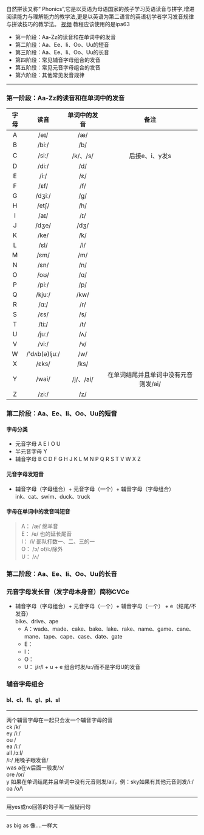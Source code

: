 自然拼读又称“ Phonics”,它是以英语为母语国家的孩子学习英语读音与拼字,增进阅读能力与理解能力的教学法,更是以英语为第二语言的英语初学者学习发音规律与拼读技巧的教学法。
[视频](https://www.bilibili.com/video/BV14G4y1X7Fv?p=1)
教程应该使用的是ipa63

- 第一阶段：Aa-Zz的读音和在单词中的发音
- 第二阶段：Aa、Ee、Ii、Oo、Uu的短音
- 第三阶段：Aa、Ee、Ii、Oo、Uu的长音
- 第四阶段：常见辅音字母组合的发音
- 第五阶段：常见元音字母组合的发音
- 第六阶段：其他常见发音规律

---

### 第一阶段：Aa-Zz的读音和在单词中的发音

| 字母 | 读音 | 单词中的发音 | 备注 |
| :-----: | :----: | :----: | :----: |
| A | /eɪ/ | /æ/ |
| B | /bi:/ | /b/ |
| C | /si:/ | /k/、/s/ |后接e、i、y发s|
| D | /di:/ | /d/ |
| E | /i:/ | /ɛ/ |
| F | /ɛf/ | /f/ |
| G | /dʒiː/ | /g/ |
| H | /etʃ/ | /h/ |
| I | /aɪ/ | /ɪ/ |
| J | /dʒe/ | /dʒ/ |
| K | /ke/ | /k/ |
| L | /ɛl/ | /l/ |
| M | /ɛm/ | /m/ |
| N | /ɛn/ | /n/ |
| O | /oʊ/ | /ɑ/ |
| P | /pi:/ | /p/ |
| Q | /kjuː/ | /kw/ |
| R | /ɑ:/ | /r/ |
| S | /ɛs/ | /s/ |
| T | /ti:/ | /t/ |
| U | /juː/ | /ʌ/ |
| V | /vi:/ | /v/ |
| W | /'dʌb(ə)ljuː/ | /w/ |
| X | /ɛks/ | /ks/ |
| Y | /wai/ | /j/、/ai/ | 在单词结尾并且单词中没有元音则发/ai/ |
| Z | /zi:/ | /z/|

### 第二阶段：Aa、Ee、Ii、Oo、Uu的短音
#### 字母分类
- 元音字母 A E I O U
- 半元音字母 Y
- 辅音字母 B C D F G H J K L M N P Q R S T V W X Z

#### 元音字母发短音
- 辅音字母（字母组合）+ 元音字母（一个）+ 辅音字母（字母组合）\
ink、cat、swim、duck、truck

#### 字母在单词中的发音叫短音
>A： /æ/ 绵羊音\
E： /e/ 也的延长尾音\
I： /i/ 部队打数一、二、三的一\
O： /ɔ/ of/i:/除外\
U： /ʌ/ 

### 第二阶段：Aa、Ee、Ii、Oo、Uu的长音
### 元音字母发长音（发字母本身音）简称CVCe
- 辅音字母（字母组合）+ 元音字母（一个）+ 辅音字母（一个） + e（结尾/不发音）\
bike、drive、ape
    - A：wade、made、cake、bake、lake、rake、name、game、cane、mane、tape、cape、case、date、gate
    - E：
    - I：
    - O：
    - U： j/r/l + u + e 组合时发/u:/而不是字母U的发音

### 辅音字母组合
#### bl、cl、fl、gl、pl、sl

---

两个辅音字母在一起只会发一个辅音字母的音\
ck /k/\
ey /i:/\
ou /\
ea /i:/\
all /ɔːl/\
/i:/ 用嗓子眼发音/\
was a在w后面一般发/ɔ/\
ore /ɔr/\
y 如果在单词结尾并且单词中没有元音则发/ai/，例：sky如果有其他元音则发/i:/\
oa /o/\

---
用yes或no回答的句子叫一般疑问句

---
as big as 像....一样大